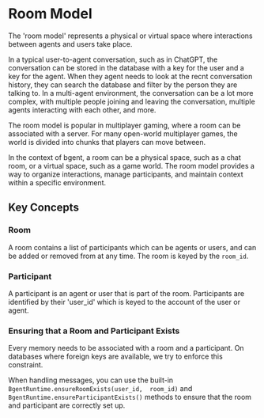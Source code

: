 # Room Model

The 'room model' represents a physical or virtual space where interactions between agents and users take place.

In a typical user-to-agent conversation, such as in ChatGPT, the conversation can be stored in the database with a key for the user and a key for the agent. When they agent needs to look at the recnt conversation history, they can search the database and filter by the person they are talking to. In a multi-agent environment, the conversation can be a lot more complex, with multiple people joining and leaving the conversation, multiple agents interacting with each other, and more.

The room model is popular in multiplayer gaming, where a room can be associated with a server. For many open-world multiplayer games, the world is divided into chunks that players can move between.

In the context of bgent, a room can be a physical space, such as a chat room, or a virtual space, such as a game world. The room model provides a way to organize interactions, manage participants, and maintain context within a specific environment.

## Key Concepts

### Room
A room contains a list of participants which can be agents or users, and can be added or removed from at any time. The room is keyed by the `room_id`.

### Participant
A participant is an agent or user that is part of the room. Participants are identified by their 'user_id' which is keyed to the account of the user or agent.

### Ensuring that a Room and Participant Exists
Every memory needs to be associated with a room and a participant. On databases where foreign keys are available, we try to enforce this constraint.

When handling messages, you can use the built-in `BgentRuntime.ensureRoomExists(user_id,  room_id)` and `BgentRuntime.ensureParticipantExists()` methods to ensure that the room and participant are correctly set up.
